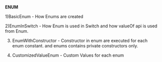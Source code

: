 **ENUM**

1)BasicEnum - How Enums are created

2)EnumInSwitch - How Enum is used in Switch and how valueOf api is used from Enum.

3) EnumWithConstructor - Constructor in enum are executed for each enum constant. and enums contains private constructors only.

4) CustomizedValueEnum - Custom Values for each enum